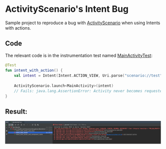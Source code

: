 # ActivityScenario's Intent Bug
Sample project to reproduce a bug with [ActivityScenario](https://developer.android.com/reference/androidx/test/core/app/ActivityScenario) when using Intents with actions.

## Code
The relevant code is in the instrumentation test named [MainActivityTest](https://github.com/Sloy/activityscenario-intent-bug/blob/master/app/src/androidTest/java/com/sloydev/activityscenariobugdemo/MainActivityTest.kt):
```kotlin
@Test
fun intent_with_action() {
    val intent = Intent(Intent.ACTION_VIEW, Uri.parse("scenario://test"))

    ActivityScenario.launch<MainActivity>(intent)
    // Fails: java.lang.AssertionError: Activity never becomes requested state "[CREATED, STARTED, RESUMED, DESTROYED]" (last lifecycle transition = "PRE_ON_CREATE")
}
```

## Result:
![result screenshot](result-screenshot.png)
